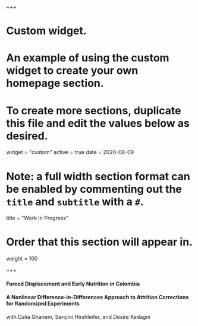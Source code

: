 +++
# Custom widget.
# An example of using the custom widget to create your own homepage section.
# To create more sections, duplicate this file and edit the values below as desired.
widget = "custom"
active = true
date = 2020-08-09

# Note: a full width section format can be enabled by commenting out the `title` and `subtitle` with a `#`.
title = "Work in Progress"


# Order that this section will appear in.
weight = 100

+++

#### Forced Displacement and Early Nutrition in Colombia


#### A Nonlinear Difference-in-Differences Approach to Attrition Corrections for Randomized Experiments 
with Dalia Ghanem, Sarojini Hirshleifer, and Desire Kedagni



